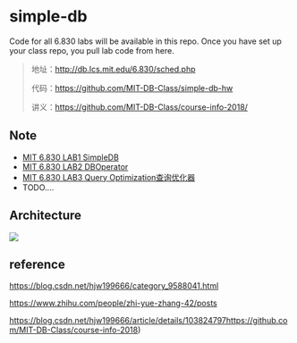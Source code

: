 simple-db
=========

Code for all 6.830 labs will be available in this repo. Once you have set up your class repo, you pull lab code from here.

>地址：http://db.lcs.mit.edu/6.830/sched.php
>
>代码：https://github.com/MIT-DB-Class/simple-db-hw
>
>讲义：https://github.com/MIT-DB-Class/course-info-2018/

## Note

* [MIT 6.830 LAB1 SimpleDB](https://www.cnblogs.com/cpaulyz/p/14606585.html#mit-6830-lab1-simpledb)
* [MIT 6.830 LAB2 DBOperator](https://www.cnblogs.com/cpaulyz/p/14619433.html)
* [MIT 6.830 LAB3 Query Optimization查询优化器](https://www.cnblogs.com/cpaulyz/p/14671793.html)
* TODO....

## Architecture

![](https://img-blog.csdnimg.cn/20200103180012189.png?x-oss-process=image/watermark,type_ZmFuZ3poZW5naGVpdGk,shadow_10,text_aHR0cHM6Ly9ibG9nLmNzZG4ubmV0L2hqdzE5OTY2Ng==,size_16,color_FFFFFF,t_70)

## reference

https://blog.csdn.net/hjw199666/category_9588041.html

https://www.zhihu.com/people/zhi-yue-zhang-42/posts

https://blog.csdn.net/hjw199666/article/details/103824797https://github.com/MIT-DB-Class/course-info-2018)

